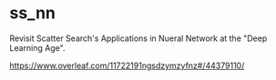 # ss_nn
Revisit Scatter Search's Applications in Nueral Network at the "Deep Learning Age".

https://www.overleaf.com/11722191ngsdzymzyfnz#/44379110/

